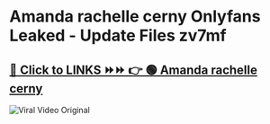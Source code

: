 
 # Amanda rachelle cerny Onlyfans Leaked - Update Files zv7mf

## <h2><a href="https://clipsfans.com/Amanda_rachelle_cerny&ref=git">🔗 Click to LINKS ⏩⏩ 👉 🟢 Amanda rachelle cerny </a></h2>

<a href="https://clipsfans.com/Amanda_rachelle_cerny&ref=git" rel="nofollow" data-target="animated-image.originalLink"><img src="https://i.ibb.co.com/xMMVF88/686577567.gif" alt="Viral Video Original" style="max-width: 100%; display: inline-block;" data-target="animated-image.originalImage"></a>

